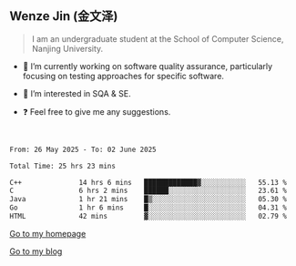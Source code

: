 ## Wenze Jin (金文泽)

> I am an undergraduate student at the School of Computer Science, Nanjing University.

- 🔭 I’m currently working on software quality assurance, particularly focusing on testing approaches for specific software.
  
- 🌱 I’m interested in SQA & SE.
  
- ❓ Feel free to give me any suggestions.  

<br>  

<!--START_SECTION:waka-->

```txt
From: 26 May 2025 - To: 02 June 2025

Total Time: 25 hrs 23 mins

C++              14 hrs 6 mins   █████████████▓░░░░░░░░░░░   55.13 %
C                6 hrs 2 mins    ██████░░░░░░░░░░░░░░░░░░░   23.61 %
Java             1 hr 21 mins    █▒░░░░░░░░░░░░░░░░░░░░░░░   05.30 %
Go               1 hr 6 mins     █░░░░░░░░░░░░░░░░░░░░░░░░   04.31 %
HTML             42 mins         ▓░░░░░░░░░░░░░░░░░░░░░░░░   02.79 %
```

<!--END_SECTION:waka-->

[Go to my homepage](https://wenzejin.github.io)

[Go to my blog](https://wenzejin.notion.site/Wenze-Jin-s-Blog-1635e9fa7b6d80b3adcedfacc74aa717?pvs=4)
